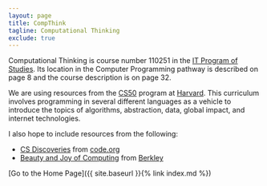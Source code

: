 ```yaml
---
layout: page
title: CompThink
tagline: Computational Thinking
exclude: true
---
```

Computational Thinking is course number 110251 in the 
<a href="https://education.ky.gov/CTE/ctepa/Documents/IT--2017-2019.pdf">IT Program of Studies</a>. 
Its location in the Computer Programming pathway is described on page 8 and 
the course description is on page 32.

We are using resources from the <a href="https://ap.cs50.net">CS50</a> program at 
<a href="https://cs50.harvard.edu">Harvard</a>. 
This curriculum involves programming in several different languages as a vehicle to introduce 
the topics of algorithms, abstraction, data, global impact, and internet technologies.

I also hope to include resources from the following:
<ul>
 	<li><a href="https://code.org/educate/csd">CS Discoveries</a> from 
 	<a href="https://code.org">code.org</a></li>
 	<li><a href="http://bjc.berkeley.edu">Beauty and Joy of Computing</a> from 
 	<a href="http://www.berkeley.edu">Berkley</a></li>
</ul>

[Go to the Home Page]({{ site.baseurl }}{% link index.md %})
